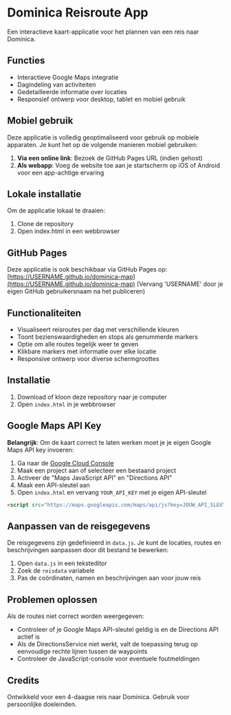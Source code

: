 # Dominica Reisroute App

Een interactieve kaart-applicatie voor het plannen van een reis naar Dominica.

## Functies
- Interactieve Google Maps integratie
- Dagindeling van activiteiten
- Gedetailleerde informatie over locaties
- Responsief ontwerp voor desktop, tablet en mobiel gebruik

## Mobiel gebruik
Deze applicatie is volledig geoptimaliseerd voor gebruik op mobiele apparaten. Je kunt het op de volgende manieren mobiel gebruiken:

1. **Via een online link**: Bezoek de GitHub Pages URL (indien gehost)
2. **Als webapp**: Voeg de website toe aan je startscherm op iOS of Android voor een app-achtige ervaring

## Lokale installatie
Om de applicatie lokaal te draaien:

1. Clone de repository
2. Open index.html in een webbrowser

## GitHub Pages
Deze applicatie is ook beschikbaar via GitHub Pages op:
[https://USERNAME.github.io/dominica-map](https://USERNAME.github.io/dominica-map)
(Vervang 'USERNAME' door je eigen GitHub gebruikersnaam na het publiceren)

## Functionaliteiten

- Visualiseert reisroutes per dag met verschillende kleuren
- Toont bezienswaardigheden en stops als genummerde markers
- Optie om alle routes tegelijk weer te geven
- Klikbare markers met informatie over elke locatie
- Responsive ontwerp voor diverse schermgroottes

## Installatie

1. Download of kloon deze repository naar je computer
2. Open `index.html` in je webbrowser

## Google Maps API Key

**Belangrijk**: Om de kaart correct te laten werken moet je je eigen Google Maps API key invoeren:

1. Ga naar de [Google Cloud Console](https://console.cloud.google.com/)
2. Maak een project aan of selecteer een bestaand project
3. Activeer de "Maps JavaScript API" en "Directions API"
4. Maak een API-sleutel aan
5. Open `index.html` en vervang `YOUR_API_KEY` met je eigen API-sleutel

```html
<script src="https://maps.googleapis.com/maps/api/js?key=JOUW_API_SLEUTEL" defer></script>
```

## Aanpassen van de reisgegevens

De reisgegevens zijn gedefinieerd in `data.js`. Je kunt de locaties, routes en beschrijvingen aanpassen door dit bestand te bewerken:

1. Open `data.js` in een teksteditor
2. Zoek de `reisdata` variabele
3. Pas de coördinaten, namen en beschrijvingen aan voor jouw reis

## Problemen oplossen

Als de routes niet correct worden weergegeven:

- Controleer of je Google Maps API-sleutel geldig is en de Directions API actief is
- Als de DirectionsService niet werkt, valt de toepassing terug op eenvoudige rechte lijnen tussen de waypoints
- Controleer de JavaScript-console voor eventuele foutmeldingen

## Credits

Ontwikkeld voor een 4-daagse reis naar Dominica. Gebruik voor persoonlijke doeleinden. 